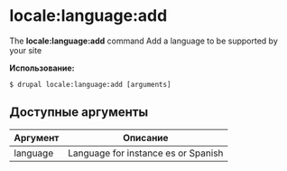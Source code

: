 # locale:language:add
The **locale:language:add** command Add a language to be supported by your site

**Использование:**
```
$ drupal locale:language:add [arguments] 
```

## Доступные аргументы
Аргумент | Описание
---------|-------------
language | Language for instance es or Spanish
